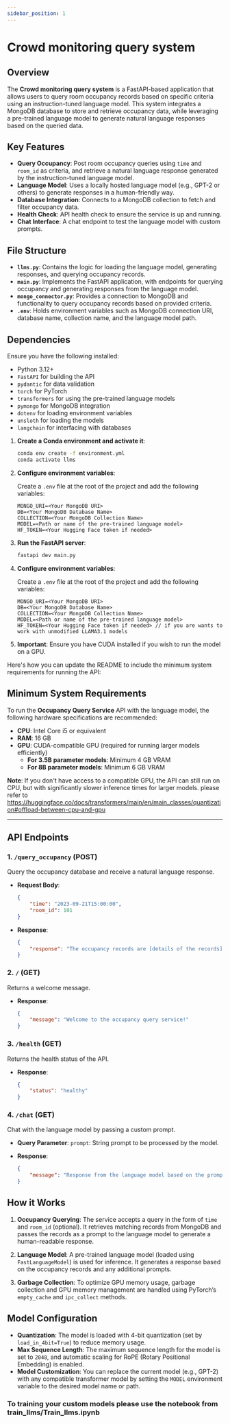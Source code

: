 ```yaml
---
sidebar_position: 1
---
```

# Crowd monitoring query system

## Overview

The **Crowd monitoring query system** is a FastAPI-based application that allows users to query room occupancy records based on specific criteria using an instruction-tuned language model. This system integrates a MongoDB database to store and retrieve occupancy data, while leveraging a pre-trained language model to generate natural language responses based on the queried data.

## Key Features

- **Query Occupancy**: Post room occupancy queries using `time` and `room_id` as criteria, and retrieve a natural language response generated by the instruction-tuned language model.
- **Language Model**: Uses a locally hosted language model (e.g., GPT-2 or others) to generate responses in a human-friendly way.
- **Database Integration**: Connects to a MongoDB collection to fetch and filter occupancy data.
- **Health Check**: API health check to ensure the service is up and running.
- **Chat Interface**: A chat endpoint to test the language model with custom prompts.

## File Structure

- **`llms.py`**: Contains the logic for loading the language model, generating responses, and querying occupancy records.
- **`main.py`**: Implements the FastAPI application, with endpoints for querying occupancy and generating responses from the language model.
- **`mongo_connector.py`**: Provides a connection to MongoDB and functionality to query occupancy records based on provided criteria.
- **`.env`**: Holds environment variables such as MongoDB connection URI, database name, collection name, and the language model path.
  
## Dependencies

Ensure you have the following installed:
- Python 3.12+
- `FastAPI` for building the API
- `pydantic` for data validation
- `torch` for PyTorch
- `transformers` for using the pre-trained language models
- `pymongo` for MongoDB integration
- `dotenv` for loading environment variables
- `unsloth` for loading the models
- `langchain` for interfacing with databases

1. **Create a Conda environment and activate it**:

   ```bash
   conda env create -f environment.yml
   conda activate llms
   ```

2. **Configure environment variables**:

   Create a `.env` file at the root of the project and add the following variables:

   ```
   MONGO_URI=<Your MongoDB URI>
   DB=<Your MongoDB Database Name>
   COLLECTION=<Your MongoDB Collection Name>
   MODEL=<Path or name of the pre-trained language model>
   HF_TOKEN=<Your Hugging Face token if needed>
   ```

3. **Run the FastAPI server**:

   ```bash
   fastapi dev main.py
   ```

4. **Configure environment variables**:

   Create a `.env` file at the root of the project and add the following variables:

   ```
   MONGO_URI=<Your MongoDB URI>
   DB=<Your MongoDB Database Name>
   COLLECTION=<Your MongoDB Collection Name>
   MODEL=<Path or name of the pre-trained language model>
   HF_TOKEN=<Your Hugging Face token if needed> // if you are wants to work with unmodified LLAMA3.1 models
   ```

5. **Important**: Ensure you have CUDA installed if you wish to run the model on a GPU.

Here's how you can update the README to include the minimum system requirements for running the API:

## Minimum System Requirements

To run the **Occupancy Query Service** API with the language model, the following hardware specifications are recommended:

- **CPU**: Intel Core i5 or equivalent
- **RAM**: 16 GB
- **GPU**: CUDA-compatible GPU (required for running larger models efficiently)
  - **For 3.5B parameter models**: Minimum 4 GB VRAM
  - **For 8B parameter models**: Minimum 6 GB VRAM

**Note**: If you don't have access to a compatible GPU, the API can still run on CPU, but with significantly slower inference times for larger models. 
please refer to https://huggingface.co/docs/transformers/main/en/main_classes/quantization#offload-between-cpu-and-gpu

---

## API Endpoints

### 1. `/query_occupancy` (POST)
Query the occupancy database and receive a natural language response.

- **Request Body**:
  ```json
  {
      "time": "2023-09-21T15:00:00",
      "room_id": 101
  }
  ```

- **Response**:
  ```json
  {
      "response": "The occupancy records are [details of the records]."
  }
  ```

### 2. `/` (GET)
Returns a welcome message.

- **Response**:
  ```json
  {
      "message": "Welcome to the occupancy query service!"
  }
  ```

### 3. `/health` (GET)
Returns the health status of the API.

- **Response**:
  ```json
  {
      "status": "healthy"
  }
  ```

### 4. `/chat` (GET)
Chat with the language model by passing a custom prompt.

- **Query Parameter**:
  `prompt`: String prompt to be processed by the model.

- **Response**:
  ```json
  {
      "message": "Response from the language model based on the prompt."
  }
  ```

## How it Works

1. **Occupancy Querying**: The service accepts a query in the form of `time` and `room_id` (optional). It retrieves matching records from MongoDB and passes the records as a prompt to the language model to generate a human-readable response.
   
2. **Language Model**: A pre-trained language model (loaded using `FastLanguageModel`) is used for inference. It generates a response based on the occupancy records and any additional prompts.

3. **Garbage Collection**: To optimize GPU memory usage, garbage collection and GPU memory management are handled using PyTorch’s `empty_cache` and `ipc_collect` methods.

## Model Configuration

- **Quantization**: The model is loaded with 4-bit quantization (set by `load_in_4bit=True`) to reduce memory usage.
- **Max Sequence Length**: The maximum sequence length for the model is set to `2048`, and automatic scaling for RoPE (Rotary Positional Embedding) is enabled.
- **Model Customization**: You can replace the current model (e.g., GPT-2) with any compatible transformer model by setting the `MODEL` environment variable to the desired model name or path.


### To training your custom models please use the notebook from train_llms/Train_llms.ipynb
